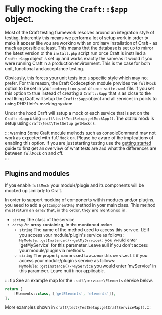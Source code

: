 # Fully mocking the `Craft::$app` object. 

Most of the Craft testing framework resolves around an integration style of testing. 
Inherently this means we perform a lot of setup work in order to make it appear
like you are working with an ordinary installation of Craft - as much as possible at least. 
This means that the database is set up to mirror the latest version of the `install.php` script
run once Craft is installed a `Craft::$app` object is set up and works exactly the same 
as it would if you were running Craft in a production environment. This is the case for both
unit, functional and acceptance testing. 

Obviously, this forces your unit tests into a specific style which may not prefer.
For this reason, the Craft Codeception module provides the `fullMock` option
to be set
in your `codeception.yaml` or `unit.suite.yaml` file. If you set this option to true 
instead of creating a `Craft::$app` that is as close to the real thing Craft will 
setup the `Craft::$app` object and all services in points to using 
PHP Unit's mocking system.

Under the hood Craft will setup a mock of each service that is set on the `Craft::$app` 
using `craft\test\TestSetup:getMockApp()`. The _actual_ mock is setup using 
`craft\test\TestSetup:getMock()`. 

::: warning
Some Craft module methods such as [consoleCommand](../testing-craft/console.md) may not work as expected with `fullMock` on. 
Please be aware of the implications of enabling this option. If you are just starting testing
use the [getting started guide](../testing-craft/getting-started.md) 
to first get an overview of what tests are and 
what the differences are between `fullMock` on and off.  
:::

## Plugins and modules
If you enable `fullMock` your module/plugin and its components will be mocked
up similarly to Craft.

In order to support mocking of components within modules and/or plugins, you need to add 
a `getComponentMap` method in your main class. This method must return an array 
that, in the order, they are mentioned in: 

- `string` The class of the service
- `array` An array containing, in the mentioned order: 
  - `string` The name of the method used to access this service. I.E if you access
  your module/plugin's service as follows: `MyModule::getInstance()->getMyService()`
  you would enter 'getMyService' for this parameter. Leave null if you don't access
  your module/plugin via methods. 
  - `string` The property name used to access this service. I.E
  if you access your module/plugin's service as follows:
   `MyModule::getInstance()->myService` you would enter 'myService' in this parameter. 
   Leave null if not applicable.  
   
::: tip
See an example map for the `craft\services\Elements` service below. 

```php
return [
    [Elements::class, ['getElements', 'elements']],
];
```
More examples shown in `craft\test\TestSetup:getCraftServiceMap()`. 
:::
